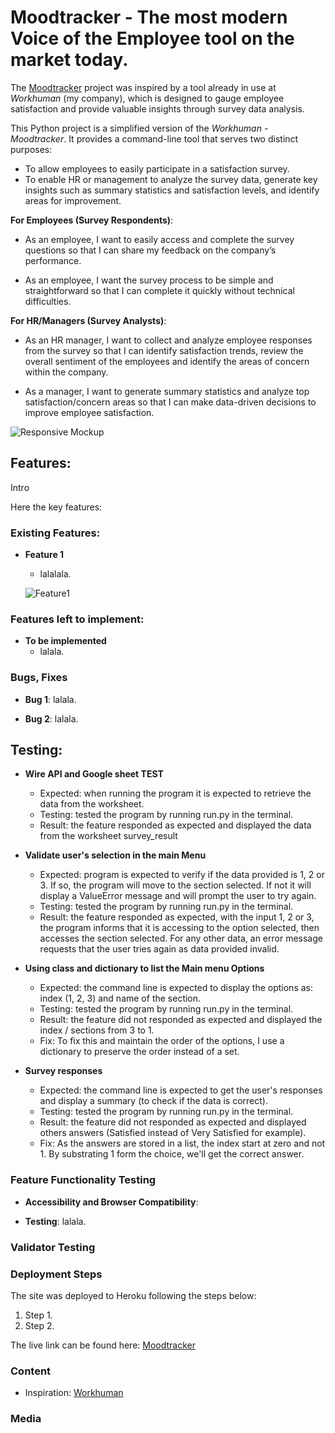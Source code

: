 # Moodtracker - The most modern Voice of the Employee tool on the market today.

The [Moodtracker](https://sophiedufrane.github.io/PP2_Rock_Paper_Scissors_Lizard_Spock_Game/) project was inspired by a tool already in use at *Workhuman* (my company), which is designed to gauge employee satisfaction and provide valuable insights through survey data analysis.

This Python project is a simplified version of the *Workhuman - Moodtracker*. It provides a command-line tool that serves two distinct purposes:
- To allow employees to easily participate in a satisfaction survey.
- To enable HR or management to analyze the survey data, generate key insights such as summary statistics and satisfaction levels, and identify areas for improvement.

**For Employees (Survey Respondents)**:
- As an employee, I want to easily access and complete the survey questions so that I can share my feedback on the company’s performance.

- As an employee, I want the survey process to be simple and straightforward so that I can complete it quickly without technical difficulties.

**For HR/Managers (Survey Analysts)**:
- As an HR manager, I want to collect and analyze employee responses from the survey so that I can identify satisfaction trends, review the overall sentiment of the employees and identify the areas of concern within the company.

- As a manager, I want to generate summary statistics and analyze top satisfaction/concern areas so that I can make data-driven decisions to improve employee satisfaction.

![Responsive Mockup](assets/media/rock_paper_scissors_mockup.png)

## Features:

Intro

Here the key features:

### Existing Features:

- **Feature 1**
  - lalalala.

  ![Feature1](assets/media/rock_paper_scissors_header.png)



### Features left to implement:

- **To be implemented**
  - lalala.


### Bugs, Fixes

- **Bug 1**: lalala.

- **Bug 2**: lalala.


## Testing:

- **Wire API and Google sheet TEST**
    - Expected: when running the program it is expected to retrieve the data from the worksheet.
    - Testing: tested the program by running run.py in the terminal.
    - Result: the feature responded as expected and displayed the data from the worksheet survey_result

- **Validate user's selection in the main Menu**
    - Expected: program is expected to verify if the data provided is 1, 2 or 3. If so, the program will move to the section selected. If not it will display a ValueError message and will prompt the user to try again.
    - Testing: tested the program by running run.py in the terminal.
    - Result: the feature responded as expected, with the input 1, 2 or 3, the program informs that it is accessing to the option selected, then accesses the section selected. For any other data, an error message requests that the user tries again as data provided invalid.

- **Using class and dictionary to list the Main menu Options**
    - Expected: the command line is expected to display the options as: index (1, 2, 3) and name of the section.
    - Testing: tested the program by running run.py in the terminal.
    - Result: the feature did not responded as expected and displayed the index / sections from 3 to 1. 
    - Fix: To fix this and maintain the order of the options, I use a dictionary to preserve the order instead of a set.
  
- **Survey responses**
    - Expected: the command line is expected to get the user's responses and display a summary (to check if the data is correct).
    - Testing: tested the program by running run.py in the terminal.
    - Result: the feature did not responded as expected and displayed others answers (Satisfied instead of Very Satisfied for example). 
    - Fix: As the answers are stored in a list, the index start at zero and not 1. By substrating 1 form the choice, we'll get the correct answer.


### Feature Functionality Testing

- **Accessibility and Browser Compatibility**: 

- **Testing**: lalala.


### Validator Testing


### Deployment Steps

The site was deployed to Heroku following the steps below:

1. Step 1.
2. Step 2.


The live link can be found here: [Moodtracker](https://sophiedufrane.github.io/PP2_Rock_Paper_Scissors_Lizard_Spock_Game/)

### Content

- Inspiration: [Workhuman](https://www.workhuman.com/)
  
### Media